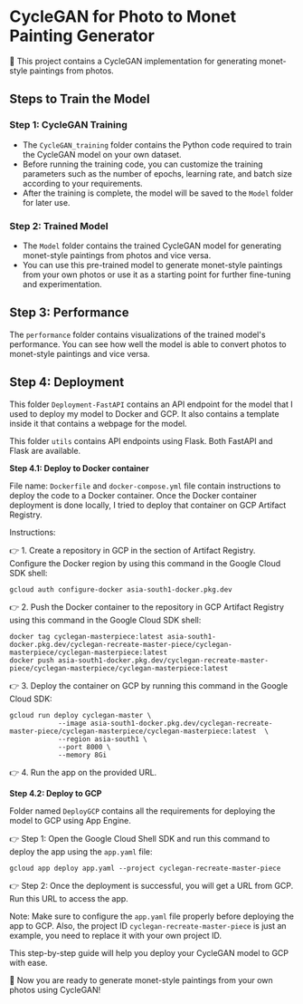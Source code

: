 # CycleGAN for Photo to Monet Painting Generator

🎨 This project contains a CycleGAN implementation for generating monet-style paintings from photos. 

## Steps to Train the Model

### Step 1: CycleGAN Training
* The `CycleGAN_training` folder contains the Python code required to train the CycleGAN model on your own dataset.
* Before running the training code, you can customize the training parameters such as the number of epochs, learning rate, and batch size according to your requirements.
* After the training is complete, the model will be saved to the `Model` folder for later use.

### Step 2: Trained Model
* The `Model` folder contains the trained CycleGAN model for generating monet-style paintings from photos and vice versa.
* You can use this pre-trained model to generate monet-style paintings from your own photos or use it as a starting point for further fine-tuning and experimentation.

## Step 3: Performance

The `performance` folder contains visualizations of the trained model's performance. You can see how well the model is able to convert photos to monet-style paintings and vice versa.

## Step 4: Deployment

This folder `Deployment-FastAPI` contains an API endpoint for the model that I used to deploy my model to Docker and GCP. It also contains a template inside it that contains a webpage for the model.

This folder `utils` contains API endpoints using Flask. Both FastAPI and Flask are available.

**Step 4.1: Deploy to Docker container**

File name: `Dockerfile` and `docker-compose.yml` file contain instructions to deploy the code to a Docker container. Once the Docker container deployment is done locally, I tried to deploy that container on GCP Artifact Registry.

Instructions:

👉 1. Create a repository in GCP in the section of Artifact Registry. Configure the Docker region by using this command in the Google Cloud SDK shell:
```
gcloud auth configure-docker asia-south1-docker.pkg.dev
```
👉 2. Push the Docker container to the repository in GCP Artifact Registry using this command in the Google Cloud SDK shell:
```
docker tag cyclegan-masterpiece:latest asia-south1-docker.pkg.dev/cyclegan-recreate-master-piece/cyclegan-masterpiece/cyclegan-masterpiece:latest 
docker push asia-south1-docker.pkg.dev/cyclegan-recreate-master-piece/cyclegan-masterpiece/cyclegan-masterpiece:latest
```
👉 3. Deploy the container on GCP by running this command in the Google Cloud SDK:
```
gcloud run deploy cyclegan-master \
			--image asia-south1-docker.pkg.dev/cyclegan-recreate-master-piece/cyclegan-masterpiece/cyclegan-masterpiece:latest  \
			--region asia-south1 \
			--port 8000 \
			--memory 8Gi 
```
👉 4. Run the app on the provided URL.

**Step 4.2: Deploy to GCP**

Folder named `DeployGCP` contains all the requirements for deploying the model to GCP using App Engine.

👉 Step 1: Open the Google Cloud Shell SDK and run this command to deploy the app using the `app.yaml` file:
```
gcloud app deploy app.yaml --project cyclegan-recreate-master-piece
```
👉 Step 2: Once the deployment is successful, you will get a URL from GCP. Run this URL to access the app.

Note: Make sure to configure the `app.yaml` file properly before deploying the app to GCP. Also, the project ID `cyclegan-recreate-master-piece` is just an example, you need to replace it with your own project ID.

This step-by-step guide will help you deploy your CycleGAN model to GCP with ease.

🚀 Now you are ready to generate monet-style paintings from your own photos using CycleGAN!
